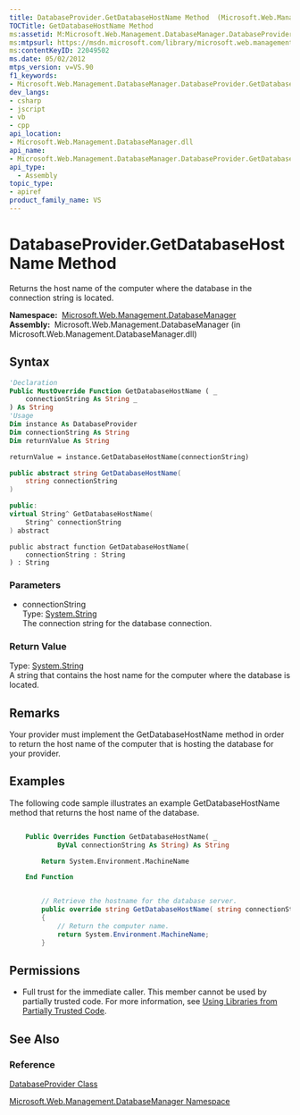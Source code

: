 ```yaml
---
title: DatabaseProvider.GetDatabaseHostName Method  (Microsoft.Web.Management.DatabaseManager)
TOCTitle: GetDatabaseHostName Method
ms:assetid: M:Microsoft.Web.Management.DatabaseManager.DatabaseProvider.GetDatabaseHostName(System.String)
ms:mtpsurl: https://msdn.microsoft.com/library/microsoft.web.management.databasemanager.databaseprovider.getdatabasehostname(v=VS.90)
ms:contentKeyID: 22049502
ms.date: 05/02/2012
mtps_version: v=VS.90
f1_keywords:
- Microsoft.Web.Management.DatabaseManager.DatabaseProvider.GetDatabaseHostName
dev_langs:
- csharp
- jscript
- vb
- cpp
api_location:
- Microsoft.Web.Management.DatabaseManager.dll
api_name:
- Microsoft.Web.Management.DatabaseManager.DatabaseProvider.GetDatabaseHostName
api_type:
  - Assembly
topic_type:
- apiref
product_family_name: VS
---
```


# DatabaseProvider.GetDatabaseHostName Method

Returns the host name of the computer where the database in the connection string is located.

**Namespace:**  [Microsoft.Web.Management.DatabaseManager](microsoft-web-management-databasemanager-namespace.md)  
**Assembly:**  Microsoft.Web.Management.DatabaseManager (in Microsoft.Web.Management.DatabaseManager.dll)

## Syntax

```vb
'Declaration
Public MustOverride Function GetDatabaseHostName ( _
    connectionString As String _
) As String
'Usage
Dim instance As DatabaseProvider
Dim connectionString As String
Dim returnValue As String

returnValue = instance.GetDatabaseHostName(connectionString)
```

```csharp
public abstract string GetDatabaseHostName(
    string connectionString
)
```

```cpp
public:
virtual String^ GetDatabaseHostName(
    String^ connectionString
) abstract
```

```jscript
public abstract function GetDatabaseHostName(
    connectionString : String
) : String
```

### Parameters

  - connectionString  
    Type: [System.String](https://msdn.microsoft.com/library/s1wwdcbf)  
    The connection string for the database connection.  

### Return Value

Type: [System.String](https://msdn.microsoft.com/library/s1wwdcbf)  
A string that contains the host name for the computer where the database is located.  

## Remarks

Your provider must implement the GetDatabaseHostName method in order to return the host name of the computer that is hosting the database for your provider.

## Examples

The following code sample illustrates an example GetDatabaseHostName method that returns the host name of the database.

```vb

    Public Overrides Function GetDatabaseHostName( _
            ByVal connectionString As String) As String

        Return System.Environment.MachineName

    End Function

```

```csharp

        // Retrieve the hostname for the database server.
        public override string GetDatabaseHostName( string connectionString )
        {
            // Return the computer name.
            return System.Environment.MachineName;
        }

```

## Permissions

  - Full trust for the immediate caller. This member cannot be used by partially trusted code. For more information, see [Using Libraries from Partially Trusted Code](https://msdn.microsoft.com/library/8skskf63).

## See Also

### Reference

[DatabaseProvider Class](databaseprovider-class-microsoft-web-management-databasemanager.md)

[Microsoft.Web.Management.DatabaseManager Namespace](microsoft-web-management-databasemanager-namespace.md)

